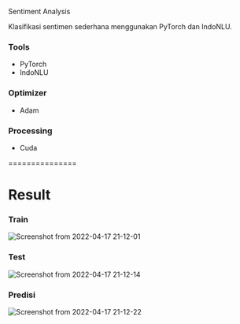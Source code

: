 Sentiment Analysis

Klasifikasi sentimen sederhana menggunakan PyTorch dan IndoNLU.

### Tools
- PyTorch
- IndoNLU

### Optimizer
- Adam

### Processing
- Cuda

===============
# Result

### Train

![Screenshot from 2022-04-17 21-12-01](https://user-images.githubusercontent.com/17016896/163715835-c1649033-8513-4113-a728-1712b94a6d80.png)

### Test

![Screenshot from 2022-04-17 21-12-14](https://user-images.githubusercontent.com/17016896/163715851-fab378bf-9940-4128-9aaa-15d9e05ee6ec.png)

### Predisi

![Screenshot from 2022-04-17 21-12-22](https://user-images.githubusercontent.com/17016896/163715863-dd44632f-758b-42d1-b5ba-e2302c535fde.png)

